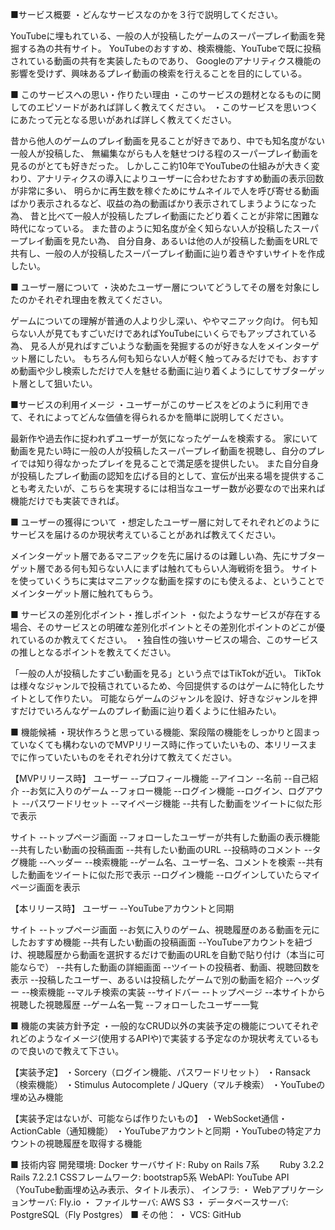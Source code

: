 ■サービス概要
・どんなサービスなのかを３行で説明してください。

YouTubeに埋もれている、一般の人が投稿したゲームのスーパープレイ動画を発掘する為の共有サイト。
YouTubeのおすすめ、検索機能、YouTubeで既に投稿されている動画の共有を実装したものであり、
Googleのアナリティクス機能の影響を受けず、興味あるプレイ動画の検索を行えることを目的にしている。

■ このサービスへの思い・作りたい理由
・このサービスの題材となるものに関してのエピソードがあれば詳しく教えてください。
・このサービスを思いつくにあたって元となる思いがあれば詳しく教えてください。

昔から他人のゲームのプレイ動画を見ることが好きであり、中でも知名度がない一般人が投稿した、
無編集ながらも人を魅せつける程のスーパープレイ動画を見るのがとても好きだった。
しかしここ約10年でYouTubeの仕組みが大きく変わり、アナリティクスの導入によりユーザーに合わせたおすすめ動画の表示回数が非常に多い、
明らかに再生数を稼ぐためにサムネイルで人を呼び寄せる動画ばかり表示されるなど、収益の為の動画ばかり表示されてしまうようになった為、
昔と比べて一般人が投稿したプレイ動画にたどり着くことが非常に困難な時代になっている。
また昔のように知名度が全く知らない人が投稿したスーパープレイ動画を見たい為、
自分自身、あるいは他の人が投稿した動画をURLで共有し、一般の人が投稿したスーパープレイ動画に辿り着きやすいサイトを作成したい。

■ ユーザー層について
・決めたユーザー層についてどうしてその層を対象にしたのかそれぞれ理由を教えてください。

ゲームについての理解が普通の人より少し深い、ややマニアック向け。
何も知らない人が見てもすごいだけであればYouTubeにいくらでもアップされている為、
見る人が見ればすごいような動画を発掘するのが好きな人をメインターゲット層にしたい。
もちろん何も知らない人が軽く触ってみるだけでも、おすすめ動画や少し検索しただけで人を魅せる動画に辿り着くようにしてサブターゲット層として狙いたい。

■サービスの利用イメージ
・ユーザーがこのサービスをどのように利用できて、それによってどんな価値を得られるかを簡単に説明してください。

最新作や過去作に捉われずユーザーが気になったゲームを検索する。
家にいて動画を見たい時に一般の人が投稿したスーパープレイ動画を視聴し、自分のプレイでは知り得なかったプレイを見ることで満足感を提供したい。
また自分自身が投稿したプレイ動画の認知を広げる目的として、宣伝が出来る場を提供することも考えたいが、こちらを実現するには相当なユーザー数が必要なので出来れば機能だけでも実装できれば。

■ ユーザーの獲得について
・想定したユーザー層に対してそれぞれどのようにサービスを届けるのか現状考えていることがあれば教えてください。

メインターゲット層であるマニアックを先に届けるのは難しい為、先にサブターゲット層である何も知らない人にまずは触れてもらい人海戦術を狙う。
サイトを使っていくうちに実はマニアックな動画を探すのにも使えるよ、ということでメインターゲット層に触れてもらう。

■ サービスの差別化ポイント・推しポイント
・似たようなサービスが存在する場合、そのサービスとの明確な差別化ポイントとその差別化ポイントのどこが優れているのか教えてください。
・独自性の強いサービスの場合、このサービスの推しとなるポイントを教えてください。

「一般の人が投稿したすごい動画を見る」という点ではTikTokが近い。
TikTokは様々なジャンルで投稿されているため、今回提供するのはゲームに特化したサイトとして作りたい。
可能ならゲームのジャンルを設け、好きなジャンルを押すだけでいろんなゲームのプレイ動画に辿り着くように仕組みたい。

■ 機能候補
・現状作ろうと思っている機能、案段階の機能をしっかりと固まっていなくても構わないのでMVPリリース時に作っていたいもの、本リリースまでに作っていたいものをそれぞれ分けて教えてください。

【MVPリリース時】
ユーザー
  --プロフィール機能
    --アイコン
    --名前
    --自己紹介
    --お気に入りのゲーム
  --フォロー機能
  --ログイン機能
    --ログイン、ログアウト
    --パスワードリセット
  --マイページ機能
    --共有した動画をツイートに似た形で表示

サイト
  --トップページ画面
    --フォローしたユーザーが共有した動画の表示機能
  --共有したい動画の投稿画面
    --共有したい動画のURL
    --投稿時のコメント
    --タグ機能
  --ヘッダー
    --検索機能
      --ゲーム名、ユーザー名、コメントを検索
      --共有した動画をツイートに似た形で表示
    --ログイン機能
      --ログインしていたらマイページ画面を表示

【本リリース時】
ユーザー
  --YouTubeアカウントと同期

サイト
  --トップページ画面
    --お気に入りのゲーム、視聴履歴のある動画を元にしたおすすめ機能
  --共有したい動画の投稿画面
    --YouTubeアカウントを紐づけ、視聴履歴から動画を選択するだけで動画のURLを自動で貼り付け（本当に可能ならで）
  --共有した動画の詳細画面
    --ツイートの投稿者、動画、視聴回数を表示
    --投稿したユーザー、あるいは投稿したゲームで別の動画を紹介
  --ヘッダー
    --検索機能
      --マルチ検索の実装
  --サイドバー
    --トップページ
    --本サイトから視聴した視聴履歴
    --ゲーム名一覧
    --フォローしたユーザー一覧

■ 機能の実装方針予定
・一般的なCRUD以外の実装予定の機能についてそれぞれどのようなイメージ(使用するAPIや)で実装する予定なのか現状考えているもので良いので教えて下さい。

【実装予定】
・Sorcery（ログイン機能、パスワードリセット）
・Ransack（検索機能）
・Stimulus Autocomplete / JQuery（マルチ検索）
・YouTubeの埋め込み機能

【実装予定はないが、可能ならば作りたいもの】
・WebSocket通信・ActionCable（通知機能）
・YouTubeアカウントと同期
・YouTubeの特定アカウントの視聴履歴を取得する機能

■ 技術内容
  開発環境: Docker
  サーバサイド: Ruby on Rails 7系
　　Ruby 3.2.2 Rails 7.2.2.1
  CSSフレームワーク: bootstrap5系
  WebAPI: YouTube API（YouTube動画埋め込み表示、タイトル表示）、
  インフラ:
  ・ Webアプリケーションサーバ: Fly.io
  ・ ファイルサーバ: AWS S3
  ・ データベースサーバ: PostgreSQL（Fly Postgres）
■ その他：
・ VCS: GitHub